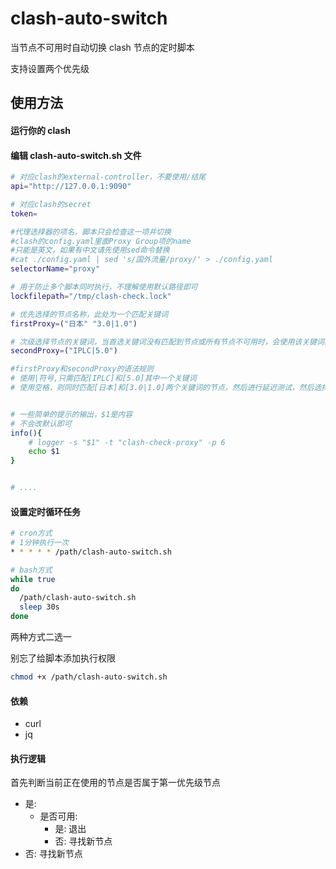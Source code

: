 # clash-auto-switch

当节点不可用时自动切换 clash 节点的定时脚本

支持设置两个优先级

## 使用方法

#### 运行你的 clash

#### 编辑 clash-auto-switch.sh 文件

```bash
# 对应clash的external-controller，不要使用/结尾
api="http://127.0.0.1:9090"

# 对应clash的secret
token=

#代理选择器的项名，脚本只会检查这一项并切换
#clash的config.yaml里面Proxy Group项的name
#只能是英文，如果有中文请先使用sed命令替换
#cat ./config.yaml | sed 's/国外流量/proxy/' > ./config.yaml
selectorName="proxy"

# 用于防止多个脚本同时执行，不理解使用默认路径即可
lockfilepath="/tmp/clash-check.lock"

# 优先选择的节点名称，此处为一个匹配关键词
firstProxy=("日本" "3.0|1.0")

# 次级选择节点的关键词，当首选关键词没有匹配到节点或所有节点不可用时，会使用该关键词再次匹配选择
secondProxy=("IPLC|5.0")

#firstProxy和secondProxy的语法规则
# 使用|符号,只需匹配[IPLC]和[5.0]其中一个关键词
# 使用空格，则同时匹配[日本]和[3.0|1.0]两个关键词的节点，然后进行延迟测试，然后选择延迟最低的节点


# 一些简单的提示的输出，$1是内容
# 不会改默认即可
info(){
	# logger -s "$1" -t "clash-check-proxy" -p 6
	echo $1
}


# ....
```

#### 设置定时循环任务

```bash
# cron方式
# 1分钟执行一次
* * * * * /path/clash-auto-switch.sh
```

```bash
# bash方式
while true
do
  /path/clash-auto-switch.sh
  sleep 30s
done
```

两种方式二选一

别忘了给脚本添加执行权限

```bash
chmod +x /path/clash-auto-switch.sh
```

#### 依赖

- curl
- jq

#### 执行逻辑

首先判断当前正在使用的节点是否属于第一优先级节点

- 是:
  - 是否可用:
    - 是: 退出
    - 否: 寻找新节点
- 否: 寻找新节点
